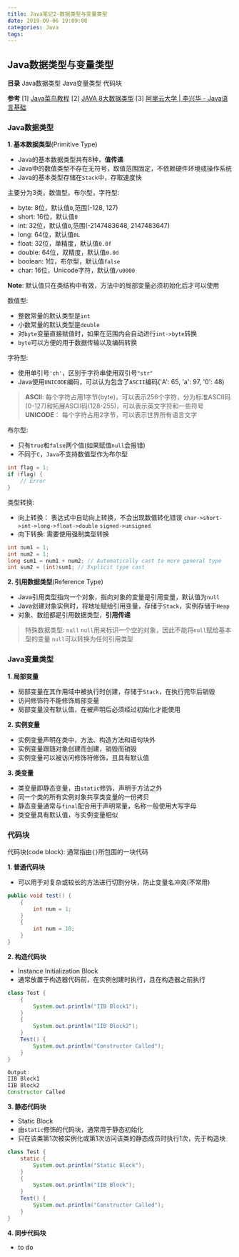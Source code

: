 ```yaml
---
title: Java笔记2-数据类型与变量类型
date: 2019-09-06 19:09:08
categories: Java
tags:
---
```

## Java数据类型与变量类型
__目录__
Java数据类型
Java变量类型
代码块

__参考__
[1] [Java菜鸟教程](https://www.runoob.com/java/java-tutorial.html) 
[2] [JAVA 8大数据类型](https://blog.csdn.net/qq_28328381/article/details/81163856)
[3] [阿里云大学 | 李兴华 - Java语言基础](https://edu.aliyun.com/roadmap/java?spm=5176.13345299.1392477.3.63ddf153q7QkVf)


### Java数据类型
__1. 基本数据类型__(Primitive Type)
- Java的基本数据类型共有8种，__值传递__
- Java中的数值类型不存在无符号，取值范围固定，不依赖硬件环境或操作系统
- Java的基本类型存储在`Stack`中，存取速度快

主要分为3类，数值型，布尔型，字符型:
- byte: 8位，默认值`0`,范围(-128, 127)
- short: 16位，默认值`0`
- int: 32位，默认值`0`,范围(-2147483648, 2147483647)
- long: 64位，默认值`0L`
- float: 32位，单精度，默认值`0.0f`
- double: 64位，双精度，默认值`0.0d`
- boolean: 1位，布尔型，默认值`false`
- char: 16位，Unicode字符，默认值`/u0000`

__Note__: 默认值只在类结构中有效，方法中的局部变量必须初始化后才可以使用

<!-- more -->

数值型:
- 整数常量的默认类型是`int`
- 小数常量的默认类型是`double`
- 对`byte`变量直接赋值时，如果在范围内会自动进行`int->byte`转换
- `byte`可以方便的用于数据传输以及编码转换

字符型:
- 使用单引号`'ch'`，区别于字符串使用双引号`"str"`
- Java使用`UNICODE`编码，可以认为包含了`ASCII`编码('A': 65, 'a': 97, '0': 48)
> __ASCII__: 每个字符占用1字节(byte)，可以表示256个字符，分为标准ASCII码(0-127)和拓展ASCII码(128-255)，可以表示英文字符和一些符号
> __UNICODE__： 每个字符占用2字节，可以表示世界所有语言文字

布尔型:
- 只有`true`和`false`两个值(如果赋值`null`会报错)
- 不同于`C`，`Java`不支持数值型作为布尔型
```java
int flag = 1;
if (flag) {
    // Error
}
```

类型转换:
- 向上转换： 表达式中自动向上转换，不会出现数值转化错误
  `char->short->int->long->float->double`
  `signed->unsigned`
- 向下转换: 需要使用强制类型转换
```java
int num1 = 1;
int num2 = 1;
long sum1 = num1 + num2; // Automatically cast to more general type
int sum2 = (int)sum1; // Explicit type cast
```

__2. 引用数据类型__(Reference Type)
- Java引用类型指向一个对象，指向对象的变量是引用变量，默认值为`null`
- Java创建对象实例时，将地址赋给引用变量，存储于`Stack`，实例存储于`Heap`
- 对象、数组都是引用数据类型，__引用传递__

> 特殊数据类型: `null`
> `null`用来标识一个空的对象，因此不能将`null`赋给基本型的变量
> `null`可以转换为任何引用类型


### Java变量类型
__1. 局部变量__
- 局部变量在其作用域中被执行时创建，存储于`Stack`，在执行完毕后销毁
- 访问修饰符不能修饰局部变量
- 局部变量没有默认值，在被声明后必须经过初始化才能使用

__2. 实例变量__
- 实例变量声明在类中，方法、构造方法和语句块外
- 实例变量跟随对象创建而创建，销毁而销毁
- 实例变量可以被访问修饰符修饰，且具有默认值

__3. 类变量__
- 类变量即静态变量，由`static`修饰，声明于方法之外
- 同一个类的所有实例对象共享类变量的一份拷贝
- 静态变量通常与`final`配合用于声明常量，名称一般使用大写字母
- 类变量具有默认值，与实例变量相似

### 代码块
代码块(code block): 通常指由`{}`所包围的一块代码

__1. 普通代码块__
- 可以用于对复杂或较长的方法进行切割分块，防止变量名冲突(不常用)
```java
public void test() {
    {
        int num = 1;
    }
    {
        int num = 10;
    }
}
```

__2. 构造代码块__
- Instance Initialization Block
- 通常放置于构造器代码前，在实例创建时执行，且在构造器之前执行
```java
class Test {
    {
        System.out.println("IIB Block1");
    }
    {
        System.out.println("IIB Block2");
    }
    Test() {
        System.out.println("Constructor Called");
    }
}

Output:
IIB Block1
IIB Block2
Constructor Called
```

__3. 静态代码块__
- Static Block
- 由`static`修饰的代码块，通常用于静态初始化
- 只在该类第1次被实例化或第1次访问该类的静态成员时执行1次，先于构造块
```java
class Test {
    static {
        System.out.println("Static Block");
    }
    {
        System.out.println("IIB Block");
    }
    Test() {
        System.out.println("Constructor Called");
    }
}
```

__4. 同步代码块__
- to do



